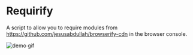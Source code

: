 # Requirify

A script to allow you to require modules from https://github.com/jesusabdullah/browserify-cdn in the browser console.

![demo gif](http://i.imgur.com/qVu9s53.gif)
